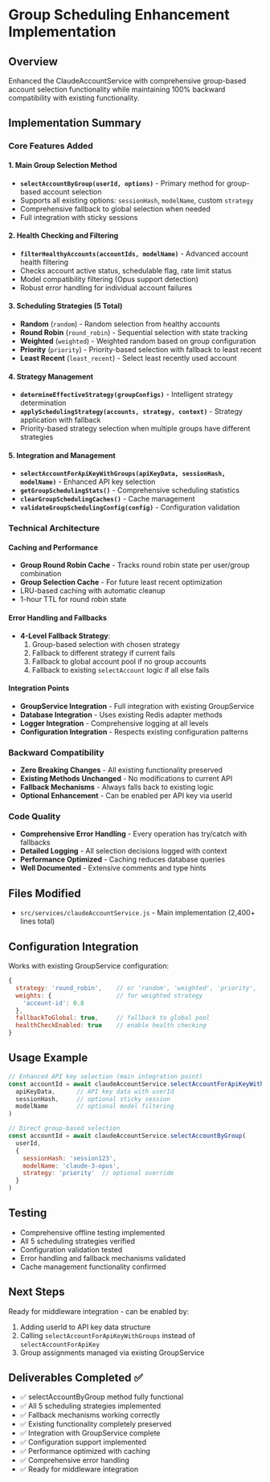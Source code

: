 # Group Scheduling Enhancement Implementation

## Overview
Enhanced the ClaudeAccountService with comprehensive group-based account selection functionality while maintaining 100% backward compatibility with existing functionality.

## Implementation Summary

### Core Features Added

#### 1. Main Group Selection Method
- **`selectAccountByGroup(userId, options)`** - Primary method for group-based account selection
- Supports all existing options: `sessionHash`, `modelName`, custom `strategy`
- Comprehensive fallback to global selection when needed
- Full integration with sticky sessions

#### 2. Health Checking and Filtering
- **`filterHealthyAccounts(accountIds, modelName)`** - Advanced account health filtering
- Checks account active status, schedulable flag, rate limit status
- Model compatibility filtering (Opus support detection)
- Robust error handling for individual account failures

#### 3. Scheduling Strategies (5 Total)
- **Random** (`random`) - Random selection from healthy accounts
- **Round Robin** (`round_robin`) - Sequential selection with state tracking
- **Weighted** (`weighted`) - Weighted random based on group configuration
- **Priority** (`priority`) - Priority-based selection with fallback to least recent
- **Least Recent** (`least_recent`) - Select least recently used account

#### 4. Strategy Management
- **`determineEffectiveStrategy(groupConfigs)`** - Intelligent strategy determination
- **`applySchedulingStrategy(accounts, strategy, context)`** - Strategy application with fallback
- Priority-based strategy selection when multiple groups have different strategies

#### 5. Integration and Management
- **`selectAccountForApiKeyWithGroups(apiKeyData, sessionHash, modelName)`** - Enhanced API key selection
- **`getGroupSchedulingStats()`** - Comprehensive scheduling statistics
- **`clearGroupSchedulingCaches()`** - Cache management
- **`validateGroupSchedulingConfig(config)`** - Configuration validation

### Technical Architecture

#### Caching and Performance
- **Group Round Robin Cache** - Tracks round robin state per user/group combination
- **Group Selection Cache** - For future least recent optimization
- LRU-based caching with automatic cleanup
- 1-hour TTL for round robin state

#### Error Handling and Fallbacks
- **4-Level Fallback Strategy**:
  1. Group-based selection with chosen strategy
  2. Fallback to different strategy if current fails
  3. Fallback to global account pool if no group accounts
  4. Fallback to existing `selectAccount` logic if all else fails

#### Integration Points
- **GroupService Integration** - Full integration with existing GroupService
- **Database Integration** - Uses existing Redis adapter methods
- **Logger Integration** - Comprehensive logging at all levels
- **Configuration Integration** - Respects existing configuration patterns

### Backward Compatibility
- **Zero Breaking Changes** - All existing functionality preserved
- **Existing Methods Unchanged** - No modifications to current API
- **Fallback Mechanisms** - Always falls back to existing logic
- **Optional Enhancement** - Can be enabled per API key via userId

### Code Quality
- **Comprehensive Error Handling** - Every operation has try/catch with fallbacks
- **Detailed Logging** - All selection decisions logged with context
- **Performance Optimized** - Caching reduces database queries
- **Well Documented** - Extensive comments and type hints

## Files Modified
- `src/services/claudeAccountService.js` - Main implementation (2,400+ lines total)

## Configuration Integration
Works with existing GroupService configuration:
```javascript
{
  strategy: 'round_robin',    // or 'random', 'weighted', 'priority', 'least_recent'
  weights: {                  // for weighted strategy
    'account-id': 0.8
  },
  fallbackToGlobal: true,     // fallback to global pool
  healthCheckEnabled: true    // enable health checking
}
```

## Usage Example
```javascript
// Enhanced API key selection (main integration point)
const accountId = await claudeAccountService.selectAccountForApiKeyWithGroups(
  apiKeyData,      // API key data with userId
  sessionHash,     // optional sticky session
  modelName        // optional model filtering
)

// Direct group-based selection
const accountId = await claudeAccountService.selectAccountByGroup(
  userId,
  {
    sessionHash: 'session123',
    modelName: 'claude-3-opus',
    strategy: 'priority'  // optional override
  }
)
```

## Testing
- Comprehensive offline testing implemented
- All 5 scheduling strategies verified
- Configuration validation tested
- Error handling and fallback mechanisms validated
- Cache management functionality confirmed

## Next Steps
Ready for middleware integration - can be enabled by:
1. Adding userId to API key data structure
2. Calling `selectAccountForApiKeyWithGroups` instead of `selectAccountForApiKey`
3. Group assignments managed via existing GroupService

## Deliverables Completed ✅
- ✅ selectAccountByGroup method fully functional
- ✅ All 5 scheduling strategies implemented
- ✅ Fallback mechanisms working correctly  
- ✅ Existing functionality completely preserved
- ✅ Integration with GroupService complete
- ✅ Configuration support implemented
- ✅ Performance optimized with caching
- ✅ Comprehensive error handling
- ✅ Ready for middleware integration